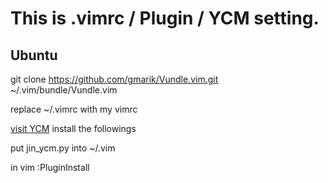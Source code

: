 # This is .vimrc / Plugin / YCM setting.

## Ubuntu
git clone https://github.com/gmarik/Vundle.vim.git ~/.vim/bundle/Vundle.vim

replace ~/.vimrc with my vimrc

[visit YCM](https://github.com/Valloric/YouCompleteMe)
install the followings

put jin_ycm.py into ~/.vim

in vim
:PluginInstall

